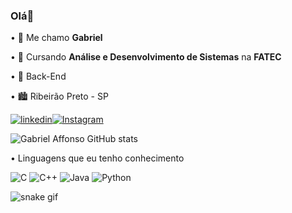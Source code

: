 ### Olá👋

  • 🫡 Me chamo **Gabriel**

  • 📒 Cursando **Análise e Desenvolvimento de Sistemas** na **FATEC**

  • 💼 Back-End

  • 🏙️ Ribeirão Preto - SP

[![linkedin](https://img.shields.io/badge/LinkedIn-0077B5?style=for-the-badge&logo=linkedin&logoColor=white)](https://www.linkedin.com/in/gabriel-affonso-lorenz-barboza-080939335/)[![Instagram](https://img.shields.io/badge/Instagram-E4405F?style=for-the-badge&logo=instagram&logoColor=white)](https://www.instagram.com/gabriel.affonsok/)

![Gabriel Affonso GitHub stats](https://github-readme-stats.vercel.app/api?username=gabrielaffonsolb&show_icons=true&theme=radical)


 • Linguagens que eu tenho conhecimento

![C](https://img.shields.io/badge/c-%2300599C.svg?style=for-the-badge&logo=c&logoColor=white) ![C++](https://img.shields.io/badge/c++-%2300599C.svg?style=for-the-badge&logo=c%2B%2B&logoColor=white) ![Java](https://img.shields.io/badge/java-%23ED8B00.svg?style=for-the-badge&logo=openjdk&logoColor=white) ![Python](https://img.shields.io/badge/python-3670A0?style=for-the-badge&logo=python&logoColor=ffdd54)

![snake gif](https://github.com/GabrielAffonsolb/your-user-name/blob/output/github-contribution-grid-snake.gif)
